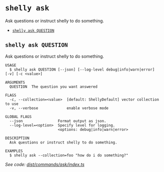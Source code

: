 `shelly ask`
============

Ask questions or instruct shelly to do something.

* [`shelly ask QUESTION`](#shelly-ask-question)

## `shelly ask QUESTION`

Ask questions or instruct shelly to do something.

```
USAGE
  $ shelly ask QUESTION [--json] [--log-level debug|info|warn|error] [-v] [-c <value>]

ARGUMENTS
  QUESTION  The question you want answered

FLAGS
  -c, --collection=<value>  [default: ShellyDefault] vector collection to use
  -v, --verbose             enable verbose mode

GLOBAL FLAGS
  --json                Format output as json.
  --log-level=<option>  Specify level for logging.
                        <options: debug|info|warn|error>

DESCRIPTION
  Ask questions or instruct shelly to do something.

EXAMPLES
  $ shelly ask --collection=foo "how do i do something?"
```

_See code: [dist/commands/ask/index.ts](https://github.com/rpidanny/shelly/blob/v1.10.0/dist/commands/ask/index.ts)_
